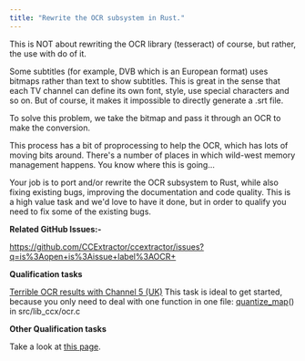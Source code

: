 ```yaml
---
title: "Rewrite the OCR subsystem in Rust."
---
```


This is NOT about rewriting the OCR library (tesseract) of course, but
rather, the use with do of it.

Some subtitles (for example, DVB which is an European format) uses
bitmaps rather than text to show subtitles. This is great in the sense
that each TV channel can define its own font, style, use special
characters and so on. But of course, it makes it impossible to directly
generate a .srt file.

To solve this problem, we take the bitmap and pass it through an OCR to
make the conversion.

This process has a bit of proprocessing to help the OCR, which has lots
of moving bits around. There's a number of places in which wild-west
memory management happens. You know where this is going...

Your job is to port and/or rewrite the OCR subsystem to Rust, while also 
fixing existing bugs, improving the documentation and code quality. 
This is a high value task and we'd love to have it done, but in order to 
qualify you need to fix some of the existing bugs.

**Related GitHub Issues:-** 

https://github.com/CCExtractor/ccextractor/issues?q=is%3Aopen+is%3Aissue+label%3AOCR+

 **Qualification tasks**

[Terrible OCR results with Channel 5
(UK)](https://github.com/CCExtractor/ccextractor/issues/929)
This task is ideal to get started, because you only need to deal with
one function in one file:
[quantize\_map](https://github.com/CCExtractor/ccextractor/blob/930ca716ca0bdae629ddd170abbcc2ad75472422/src/lib_ccx/ocr.c)()
in src/lib\_ccx/ocr.c

**Other Qualification tasks**

Take a look at [this page](/public/gsoc/takehome).
